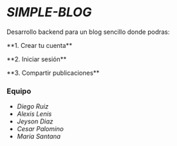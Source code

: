 # _**SIMPLE-BLOG**_
Desarrollo backend para un blog sencillo donde podras:

<p>**1. Crear tu cuenta**</p>
<p>**2. Iniciar sesión**</p>
<p>**3. Compartir publicaciones**</p>

### Equipo
- _Diego Ruiz_
- _Alexis Lenis_
- _Jeyson Diaz_
- _Cesar Palomino_
- _Maria Santana_
